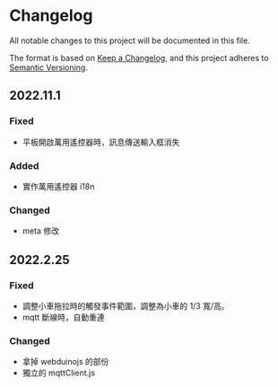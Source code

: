 # Changelog

All notable changes to this project will be documented in this file.

The format is based on [Keep a Changelog](https://keepachangelog.com/en/1.0.0/), and this project adheres to [Semantic Versioning](https://semver.org/spec/v2.0.0.html).

## 2022.11.1

### Fixed

- 平板開啟萬用遙控器時，訊息傳送輸入框消失

### Added

- 實作萬用遙控器 i18n 

### Changed

- meta 修改 

## 2022.2.25

### Fixed

- 調整小車拖拉時的觸發事件範圍，調整為小車的 1/3 寬/高。
- mqtt 斷線時，自動重連

### Changed

- 拿掉 webduinojs 的部份
- 獨立的 mqttClient.js